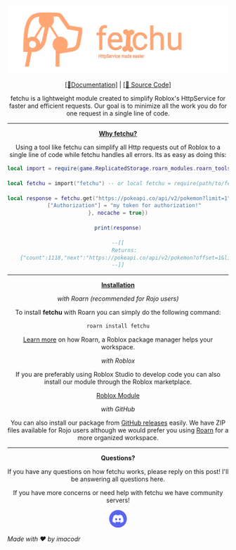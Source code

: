 [![Frame 594|690x215](./assets/banner.png)](https://imacodr.github.io/fetchu)

<div align="center">

[[📘Documentation]](https://imacodr.github.io/fetchu) | [[📁 Source Code]](https://github.com/imacodr/fetchu)

fetchu is a lightweight module created to simplify Roblox's HttpService for faster and efficient requests. Our goal is to minimize all the work you do for one request in a single line of code.

<hr />

[**Why fetchu?**](https://imacodr.github.io/fetchu/)

Using a tool like fetchu can simplify all Http requests out of Roblox to a single line of code while fetchu handles all errors. Its as easy as doing this:

```lua
local import = require(game.ReplicatedStorage.roarn_modules.roarn_tools)

local fetchu = import("fetchu") -- or local fetchu = require(path/to/fetchu)

local response = fetchu.get("https://pokeapi.co/api/v2/pokemon?limit=1", {headers = {
    ["Authorization"] = "my token for authorization!"
}, nocache = true})

print(response)

--[[
    Returns:
    {"count":1118,"next":"https://pokeapi.co/api/v2/pokemon?offset=1&limit=1","previous":null,"name":"bulbasaur","url":"https://pokeapi.co/api/v2/pokemon/1/"}
--]]
```

<hr />

[**Installation**](https://imacodr.github.io/fetchu/installation/)

_with Roarn (recommended for Rojo users)_

To install **fetchu** with Roarn you can simply do the following command:

```bash
roarn install fetchu
```

[Learn more](https://docs.roarn.space/) on how Roarn, a Roblox package manager helps your workspace.

_with Roblox_

If you are preferably using Roblox Studio to develop code you can also install our module through the Roblox marketplace.

[Roblox Module](https://www.roblox.com/library/8145888425/fetchu)

_with GitHub_

You can also install our package from [GitHub releases](https://github.com/imacodr/fetchu/releases) easily. We have ZIP files available for Rojo users although we would prefer you using [Roarn](https://docs.roarn.space/) for a more organized workspace.

<hr />

**Questions?**

If you have any questions on how fetchu works, please reply on this post! I'll be answering all questions here.

If you have more concerns or need help with fetchu we have community servers!

[![1024-gold 2|40x40](./assets/discord.png)](https://discord.gg/SYtrv9m)

</div>

_Made with ❤️ by imacodr_
